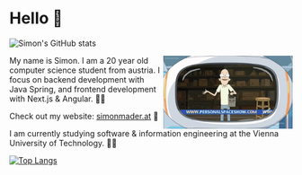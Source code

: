 # Hello 👋

<!--![Simon's GitHub stats](https://github-readme-stats.vercel.app/api?username=simonmader17&show_icons=true&bg_color=30,1a1eab,904e95&title_color=fff&text_color=fff&icon_color=fff)-->
![Simon's GitHub stats](https://github-readme-stats.vercel.app/api?username=simonmader17&show_icons=true&bg_color=30,2d5431,2e2b25&title_color=fff&text_color=fff&icon_color=fff)

<img align='right' src="personal_space.gif" width="230" />

My name is Simon. I am a 20 year old computer science student from austria. I focus on backend development with Java Spring, and frontend development with Next.js & Angular. 🧑‍💻

Check out my website: [simonmader.at](https://simonmader.at) 👀

I am currently studying software & information engineering at the Vienna University of Technology. :student:

<!--[![Top Langs](https://github-readme-stats.vercel.app/api/top-langs/?username=simonmader17&bg_color=30,1a1eab,904e95&title_color=fff&text_color=fff&icon_color=fff)](https://github.com/anuraghazra/github-readme-stats)-->

[![Top Langs](https://github-readme-stats.vercel.app/api/top-langs/?username=simonmader17&bg_color=30,2d5431,2e2b25&title_color=fff&text_color=fff&icon_color=fff)](https://github.com/anuraghazra/github-readme-stats)
